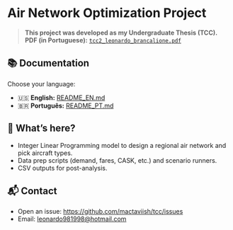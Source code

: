 # Air Network Optimization Project

> **This project was developed as my Undergraduate Thesis (TCC).**
> **PDF (in Portuguese):** [`tcc2_leonardo_brancalione.pdf`](tcc2_leonardo_brancalione.pdf)

## 📚 Documentation

Choose your language:

- 🇺🇸 **English:** [README_EN.md](README_EN.md)
- 🇧🇷 **Português:** [README_PT.md](README_PT.md)

## 🧭 What’s here?

- Integer Linear Programming model to design a regional air network and pick aircraft types.
- Data prep scripts (demand, fares, CASK, etc.) and scenario runners.
- CSV outputs for post-analysis.

## 📬 Contact

- Open an issue: https://github.com/mactaviish/tcc/issues
- Email: [leonardo981998@hotmail.com](mailto:leonardo981998@hotmail.com)
